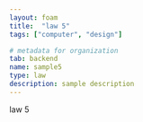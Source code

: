 ```yaml
---
layout: foam
title:  "law 5"
tags: ["computer", "design"]

# metadata for organization
tab: backend
name: sample5
type: law
description: sample description
---
```

law 5
